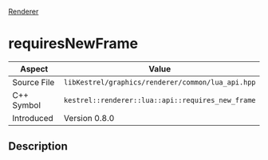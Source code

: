[Renderer](index)
# requiresNewFrame
| Aspect | Value |
| --- | --- |
| Source File | `libKestrel/graphics/renderer/common/lua_api.hpp` |
| C++ Symbol | `kestrel::renderer::lua::api::requires_new_frame` |
| Introduced | Version 0.8.0 |
## Description

